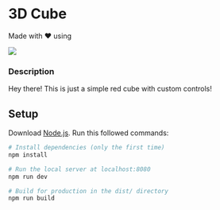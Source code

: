 # 3D Cube
Made with ❤️ using 

  <a href="https://skillicons.dev">
    <img src="https://skillicons.dev/icons?i=blender,threejs,vite,nodejs" />
  </a>

### Description
Hey there! This is just a simple red cube with custom controls!

## Setup
Download [Node.js](https://nodejs.org/en/download/).
Run this followed commands:

``` bash
# Install dependencies (only the first time)
npm install

# Run the local server at localhost:8080
npm run dev

# Build for production in the dist/ directory
npm run build
```
